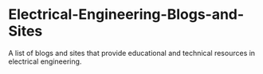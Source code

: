 # Electrical-Engineering-Blogs-and-Sites
A list of blogs and sites that provide educational and technical resources in electrical engineering.
